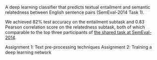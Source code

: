 A deep learning classifier that predicts textual entailment and semantic relatedness between English sentence pairs (SemEval-2014 Task 1).

We achieved 82% test accuracy on the entailment subtask and 0.83 Pearson correlation score on the relatedness subtask, both of which comparable to the top three participants of [the shared task at SemEval-2014](http://alt.qcri.org/semeval2014/task1/).

Assignment 1: Text pre-processing techniques
Assignment 2: Training a deep learning network
